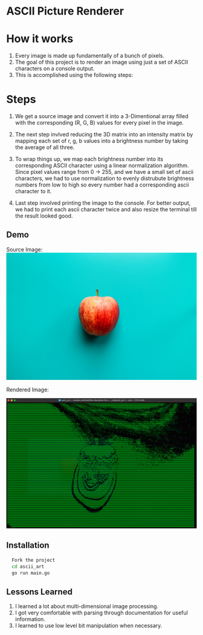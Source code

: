 
# ASCII Picture Renderer

# How it works
1. Every image is made up fundamentally of a bunch of pixels.
2. The goal of this project is to render an image using just a set of ASCII characters on a console output.
3. This is accomplished using the following steps:

# Steps

1. We get a source image and convert it into a 3-Dimentional array filled with the corresponding (R, G, B) values for every pixel in the image.

2. The next step invlved reducing the 3D matrix into an intensity matrix by mapping each set of r, g, b values into a brightness number by taking the average of all three.

3. To wrap things up, we map each brightness number into its corresponding ASCII character using a linear normalization algorithm. Since pixel values range from 0 -> 255, and we have a small set of ascii characters, we had to use normalization to evenly distrubute brightness numbers from low to high so every number had a corresponding ascii character to it.

4. Last step involved printing the image to the console. For better output, we had to print each ascii character twice and also resize the terminal till the result looked good.


    

## Demo

Source Image: 
![Ascii_Apple](https://github.com/Emekaony/Ascii_Art/blob/main/assets/images/ascii_apple.jpg)

Rendered Image:

![Rendered_image](https://github.com/Emekaony/Ascii_Art/blob/main/assets/images/correct_ascii.png)



## Installation

```bash
  Fork the project
  cd ascii_art
  go run main.go
```
    
## Lessons Learned

1. I learned a lot about multi-dimensional image processing.
2. I got very comfortable with parsing through documentation for useful information.
3. I learned to use low level bit manipulation when necessary.

